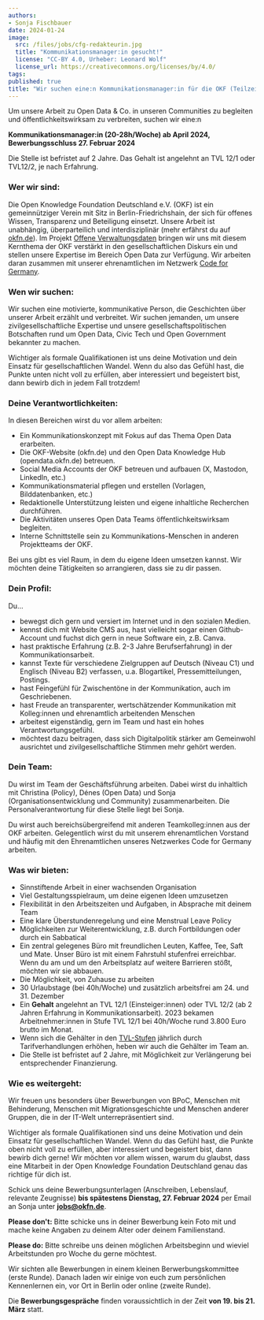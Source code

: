 ```yaml
---
authors:
- Sonja Fischbauer
date: 2024-01-24
image:
  src: /files/jobs/cfg-redakteurin.jpg
  title: "Kommunikationsmanager:in gesucht!"
  license: "CC-BY 4.0, Urheber: Leonard Wolf"
  license_url: https://creativecommons.org/licenses/by/4.0/
tags:
published: true
title: "Wir suchen eine:n Kommunikationsmanager:in für die OKF (Teilzeit, 20-28h/Woche)"
---
```


Um unsere Arbeit zu Open Data & Co. in unseren Communities zu begleiten und öffentlichkeitswirksam zu verbreiten, suchen wir eine:n

**Kommunikationsmanager:in (20-28h/Woche) ab April 2024, Bewerbungsschluss 27. Februar 2024** 

Die Stelle ist befristet auf 2 Jahre. Das Gehalt ist angelehnt an TVL 12/1 oder TVL12/2, je nach Erfahrung.

### Wer wir sind:
Die Open Knowledge Foundation Deutschland e.V. (OKF) ist ein gemeinnütziger Verein mit Sitz in Berlin-Friedrichshain, der sich für offenes Wissen, Transparenz und Beteiligung einsetzt. Unsere Arbeit ist unabhängig, überparteilich und interdisziplinär (mehr erfährst du auf [okfn.de](https://okfn.de)). Im Projekt [Offene Verwaltungsdaten](https://okfn.de/projekte/opendata/) bringen wir uns mit diesem Kernthema der OKF verstärkt in den gesellschaftlichen Diskurs ein und stellen unsere Expertise im Bereich Open Data zur Verfügung. Wir arbeiten daran zusammen mit unserer ehrenamtlichen im Netzwerk [Code for Germany](https://codefor.de). 

### Wen wir suchen:
Wir suchen eine motivierte, kommunikative Person, die Geschichten über unserer Arbeit erzählt und verbreitet. Wir suchen jemanden, um unsere zivilgesellschaftliche Expertise und unsere gesellschaftspolitischen Botschaften rund um Open Data, Civic Tech und Open Government bekannter zu machen. 

Wichtiger als formale Qualifikationen ist uns deine Motivation und dein Einsatz für gesellschaftlichen Wandel. Wenn du also das Gefühl hast, die Punkte unten nicht voll  zu erfüllen, aber interessiert und begeistert bist, dann bewirb dich in jedem Fall trotzdem!

### Deine Verantwortlichkeiten:
In diesen Bereichen wirst du vor allem arbeiten:
* Ein Kommunikationskonzept mit Fokus auf das Thema Open Data erarbeiten.
* Die OKF-Website (okfn.de) und den Open Data Knowledge Hub (opendata.okfn.de) betreuen.
* Social Media Accounts der OKF betreuen und aufbauen (X, Mastodon, LinkedIn, etc.)
* Kommunikationsmaterial pflegen und erstellen (Vorlagen, Bilddatenbanken, etc.)
* Redaktionelle Unterstützung leisten und eigene inhaltliche Recherchen durchführen.
* Die Aktivitäten unseres Open Data Teams öffentlichkeitswirksam begleiten.
* Interne Schnittstelle sein zu Kommunikations-Menschen in anderen Projektteams der OKF.

Bei uns gibt es viel Raum, in dem du eigene Ideen umsetzen kannst. Wir möchten deine Tätigkeiten so arrangieren, dass sie zu dir passen. 



### Dein Profil:
Du…
* bewegst dich gern und versiert im Internet und in den sozialen Medien.
* kennst dich mit Website CMS aus, hast vielleicht sogar einen Github-Account und fuchst dich gern in neue Software ein, z.B. Canva.
* hast praktische Erfahrung (z.B. 2-3 Jahre Berufserfahrung) in der Kommunikationsarbeit. 
* kannst Texte für verschiedene Zielgruppen auf Deutsch (Niveau C1) und Englisch (Niveau B2) verfassen, u.a. Blogartikel, Pressemitteilungen, Postings.
* hast Feingefühl für Zwischentöne in der Kommunikation, auch im Geschriebenen.  
* hast Freude an transparenter, wertschätzender Kommunikation mit Kolleg:innen und ehrenamtlich arbeitenden Menschen
* arbeitest eigenständig, gern im Team und hast ein hohes Verantwortungsgefühl.
* möchtest dazu beitragen, dass sich Digitalpolitik stärker am Gemeinwohl ausrichtet und zivilgesellschaftliche Stimmen mehr gehört werden.


### Dein Team:
Du wirst im Team der Geschäftsführung arbeiten. Dabei wirst du inhaltlich mit Christina (Policy), Dénes (Open Data) und Sonja (Organisationsentwicklung und Community) zusammenarbeiten. Die Personalverantwortung für diese Stelle liegt bei Sonja. 

Du wirst auch bereichsübergreifend mit anderen Teamkolleg:innen aus der OKF arbeiten. Gelegentlich wirst du mit unserem ehrenamtlichen Vorstand und häufig mit den Ehrenamtlichen unseres Netzwerkes Code for Germany arbeiten. 


### Was wir bieten:
* Sinnstiftende Arbeit in einer wachsenden Organisation
* Viel Gestaltungsspielraum, um deine eigenen Ideen umzusetzen
* Flexibilität in den Arbeitszeiten und Aufgaben, in Absprache mit deinem Team
* Eine klare Überstundenregelung und eine Menstrual Leave Policy 
* Möglichkeiten zur Weiterentwicklung, z.B. durch Fortbildungen oder durch ein Sabbatical
* Ein zentral gelegenes Büro mit freundlichen Leuten, Kaffee, Tee, Saft und Mate. Unser Büro ist mit einem Fahrstuhl stufenfrei erreichbar. Wenn du am und um den Arbeitsplatz auf weitere Barrieren stößt, möchten wir sie abbauen.
* Die Möglichkeit, von Zuhause zu arbeiten
* 30 Urlaubstage (bei 40h/Woche) und zusätzlich arbeitsfrei am 24. und 31. Dezember
* Ein **Gehalt** angelehnt an TVL 12/1 (Einsteiger:innen) oder TVL 12/2 (ab 2 Jahren Erfahrung in Kommunikationsarbeit). 2023 bekamen Arbeitnehmer:innen in Stufe TVL 12/1 bei 40h/Woche rund 3.800 Euro brutto im Monat.  
* Wenn sich die Gehälter in den [TVL-Stufen](https://oeffentlicher-dienst.info/c/t/rechner/tv-l/allg?id=tv-l-2023&matrix=1) jährlich durch Tarifverhandlungen erhöhen, heben wir auch die Gehälter im Team an. 
* Die Stelle ist befristet auf 2 Jahre, mit Möglichkeit zur Verlängerung bei entsprechender Finanzierung. 



### Wie es weitergeht:
Wir freuen uns besonders über Bewerbungen von BPoC,  Menschen mit Behinderung, Menschen mit Migrationsgeschichte und Menschen anderer Gruppen, die in der IT-Welt unterrepräsentiert sind. 

Wichtiger als formale Qualifikationen sind uns deine Motivation und dein Einsatz für gesellschaftlichen Wandel. Wenn du das Gefühl hast, die Punkte oben nicht voll  zu erfüllen, aber interessiert und begeistert bist, dann bewirb dich gerne! Wir möchten vor allem wissen, warum du glaubst, dass eine Mitarbeit in der Open Knowledge Foundation Deutschland genau das richtige für dich ist. 

Schick uns deine Bewerbungsunterlagen (Anschreiben, Lebenslauf, relevante Zeugnisse) **bis spätestens Dienstag, 27. Februar 2024** per Email an Sonja unter **jobs@okfn.de**. 

**Please don't:** Bitte schicke uns in deiner Bewerbung kein Foto mit und mache keine Angaben zu deinem Alter oder deinem Familienstand. 

**Please do:**  Bitte schreibe uns deinen möglichen Arbeitsbeginn und wieviel Arbeitstunden pro Woche du gerne möchtest. 

Wir sichten alle Bewerbungen in einem kleinen Berwerbungskommittee (erste Runde). Danach laden wir einige von euch zum persönlichen Kennenlernen ein, vor Ort in Berlin oder online (zweite Runde). 

Die **Bewerbungsgespräche** finden voraussichtlich in der Zeit **von 19. bis 21. März** statt.

